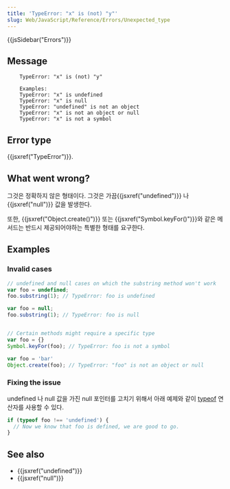 ```yaml
---
title: 'TypeError: "x" is (not) "y"'
slug: Web/JavaScript/Reference/Errors/Unexpected_type
---
```


{{jsSidebar("Errors")}}

## Message

```
    TypeError: "x" is (not) "y"

    Examples:
    TypeError: "x" is undefined
    TypeError: "x" is null
    TypeError: "undefined" is not an object
    TypeError: "x" is not an object or null
    TypeError: "x" is not a symbol
```

## Error type

{{jsxref("TypeError")}}.

## What went wrong?

그것은 정확하지 않은 형태이다. 그것은 가끔{{jsxref("undefined")}} 나 {{jsxref("null")}} 값을 발생한다.

또한, {{jsxref("Object.create()")}} 또는 {{jsxref("Symbol.keyFor()")}}와 같은 메서드는 반드시 제공되어야하는 특별한 형태를 요구한다.

## Examples

### Invalid cases

```js example-bad
// undefined and null cases on which the substring method won't work
var foo = undefined;
foo.substring(1); // TypeError: foo is undefined

var foo = null;
foo.substring(1); // TypeError: foo is null


// Certain methods might require a specific type
var foo = {}
Symbol.keyFor(foo); // TypeError: foo is not a symbol

var foo = 'bar'
Object.create(foo); // TypeError: "foo" is not an object or null
```

### Fixing the issue

undefined 나 null 값을 가진 null 포인터를 고치기 위해서 아래 예제와 같이 [typeof](/en-US/docs/Web/JavaScript/Reference/Operators/typeof) 연산자를 사용할 수 있다.

```js
if (typeof foo !== 'undefined') {
  // Now we know that foo is defined, we are good to go.
}
```

## See also

- {{jsxref("undefined")}}
- {{jsxref("null")}}
